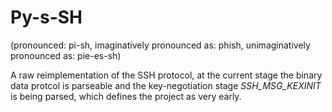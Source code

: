 # Py-s-SH

(pronounced: pi-sh,
 imaginatively pronounced as: phish,
 unimaginatively pronounced as: pie-es-sh)


A raw reimplementation of the SSH protocol, at the current stage the binary data protcol is parseable and the key-negotiation stage _SSH_MSG_KEXINIT_ is being parsed, which defines the project as very early.
